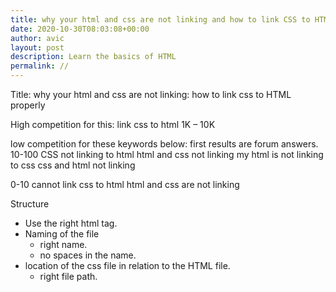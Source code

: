 ```yaml
---
title: why your html and css are not linking and how to link CSS to HTML properly
date: 2020-10-30T08:03:08+00:00
author: avic
layout: post
description: Learn the basics of HTML
permalink: //
---
```


Title: why your html and css are not linking: how to link css to HTML properly

High competition for this: 
link css to html 1K – 10K

low competition for these keywords below: first results are forum answers.
10-100
CSS not linking to html
html and css not linking
my html is not linking to css
css and html not linking

0-10
cannot link css to html
html and css are not linking

Structure
- Use the right html tag.
- Naming of the file
	- right name.
	- no spaces in the name.
- location of the css file in relation to the HTML file.
	- right file path.
